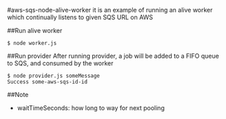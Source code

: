#aws-sqs-node-alive-worker
it is an example of running an alive worker which continually listens to given SQS URL on AWS


##Run alive worker
```
$ node worker.js

```


##Run provider
After running provider, a job will be added to a FIFO queue to SQS, and consumed by the worker
```
$ node provider.js someMessage
Success some-aws-sqs-id-id

```

##Note
 - waitTimeSeconds: how long to way for next pooling